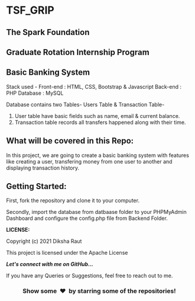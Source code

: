 # TSF_GRIP
## The Spark Foundation
## Graduate Rotation Internship Program

## Basic Banking System
Stack used - Front-end : HTML, CSS, Bootstrap & Javascript 
Back-end : PHP 
Database : MySQL

Database contains two Tables- Users Table & Transaction Table-
1. User table have basic fields such as name, email & current balance.
2. Transaction table records all transfers happened along with their time.

## What will be covered in this Repo:


In this project, we are going to create a basic banking system with features like creating a user, transfering money from one user to another and displaying transaction history.
## Getting Started:

First, fork the repository and clone it to your computer.

Secondly, import the database from datbaase folder to your PHPMyAdmin Dashboard and configure the config.php file from Backend Folder.


<b>LICENSE:</b>

Copyright (c) 2021 Diksha Raut

This project is licensed under the Apache License

  <b><i>Let's connect with me on GitHub...</i></b>

If you have any Queries or Suggestions, feel free to reach out to me.

<h3 align="center">Show some &nbsp;❤️&nbsp; by starring some of the repositories!</h3>
